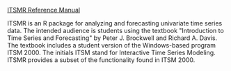 [ITSMR Reference Manual](https://georgeweigt.github.io/itsmr-refman.pdf)

ITSMR is an R package for analyzing and forecasting univariate time series data.
The intended audience is students using the textbook "Introduction to Time Series and Forecasting" by Peter J. Brockwell and Richard A. Davis.
The textbook includes a student version of the Windows-based program ITSM 2000.
The initials ITSM stand for Interactive Time Series Modeling.
ITSMR provides a subset of the functionality found in ITSM 2000.
